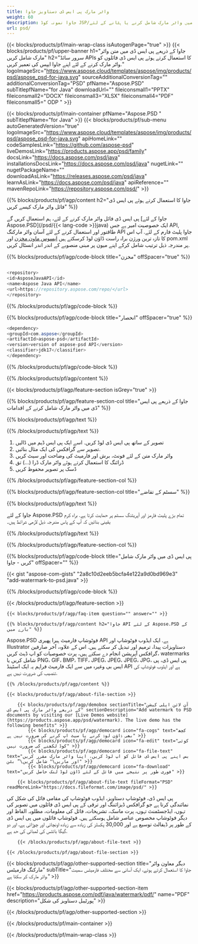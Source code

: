 ```yaml
---
title: واٹر مارک پی ایس ڈی دستاویز جاوا
weight: 60
description: جاوا نمونہ کوڈ JSP/جے ایس ایف درخواست اور ڈیسک ٹاپ ایپلی کیشنز کے لئے جاوا رن ٹائم ماحول پر پی ایس ڈی فائل میں واٹر مارک شامل کرنے یا ہٹانے کے لئے.
url: psd/
---
```


{{< blocks/products/pf/main-wrap-class isAutogenPage="true" >}}
{{< blocks/products/pf/upper-banner h1="جاوا کے ذریعے پی ایس ڈی میں متن واٹر مارک شامل کریں" h2="سرور سائڈ APIs کا استعمال کرتے ہوئے پی ایس ڈی فائلوں کو واٹر مارک کرنے کے لئے اپنے جاوا ایپس کی تعمیر کریں." logoImageSrc="https://www.aspose.cloud/templates/aspose/img/products/psd/aspose_psd-for-java.svg" sourceAdditionalConversionTag="" additionalConversionTag="PSD" pfName="Aspose.PSD" subTitlepfName="for Java" downloadUrl="" fileiconsmall1="PPTX" fileiconsmall2="DOCX" fileiconsmall3="XLSX" fileiconsmall4="PDF" fileiconsmall5=" ODP " >}}

{{< blocks/products/pf/main-container pfName="Aspose.PSD " subTitlepfName="for Java" >}}
{{< blocks/products/pf/sub-menu autoGeneratedVersion="true" logoImageSrc="https://www.aspose.cloud/templates/aspose/img/products/psd/aspose_psd-for-java.svg" apiHomeLink="" codeSamplesLink="https://github.com/aspose-psd" liveDemosLink="https://products.aspose.app/psd/family" docsLink="https://docs.aspose.com/psd/java" installationsDocsLink="https://docs.aspose.com/psd/java" nugetLink="" nugetPackageName="" downloadAsLink="https://releases.aspose.com/psd/java" learnAsLink="https://docs.aspose.com/psd/java" apiReference="" mavenRepoLink="https://repository.aspose.com/psd/" >}}

{{% blocks/products/pf/agp/content h2="جاوا کا استعمال کرتے ہوئے پی ایس ڈی فائل واٹر مارک کیسے کریں" %}}

 پی ایس ڈی فائل واٹر مارک کرنے کے لئے، ہم استعمال کریں گے
 [جاوا کے لئے Aspose.PSD](/psd/{{< lang-code >}}java) 
 ایک خصوصیت امیر ہے جس API, طاقتور اور استعمال کرنے کے لئے آسان واٹر مارکنگ API جاوا پلیٹ فارم کے لئے. آپ اس کا تازہ ترین ورژن براہ راست ڈاؤن لوڈ کرسکتے ہیں
 [ایسوس ماون مخزن](https://repository.aspose.com/psd/) 
 اور pom.xml پر مندرجہ ذیل ترتیب شامل کرکے اپنے میون پر مبنی منصوبے کے اندر اندر انسٹال کریں.

{{% blocks/products/pf/agp/code-block title="مخزن" offSpacer="true" %}}

```cs

<repository>
<id>AsposeJavaAPI</id>
<name>Aspose Java API</name>
<url>https://repository.aspose.com/repo/</url>
</repository>

```

{{% /blocks/products/pf/agp/code-block %}}

{{% blocks/products/pf/agp/code-block title="انحصار" offSpacer="true" %}}

```cs
<dependency>
<groupId>com.aspose</groupId>
<artifactId>aspose-psd</artifactId>
<version>version of aspose-psd API</version>
<classifier>jdk17</classifier>
</dependency>

```

{{% /blocks/products/pf/agp/code-block %}}

{{% /blocks/products/pf/agp/content %}}

{{< blocks/products/pf/agp/feature-section isGrey="true" >}}

{{% blocks/products/pf/agp/feature-section-col title="جاوا کے ذریعے پی ایس ڈی میں واٹر مارک شامل کرنے کے اقدامات" %}}

{{% blocks/products/pf/agp/text %}}

{{% /blocks/products/pf/agp/text %}}

1. تصویر کے ساتھ پی ایس ڈی لوڈ کریں. اسے ایک پی ایس ڈیم میں ڈالیں
1. تصویر سے گرافکس کی ایک مثال بنائیں.
1. واٹر مارک متن کے لئے فونٹ، برش اور فارمیٹ کی وضاحت اور سیٹ کریں
1. ڈرائنگ کا استعمال کرتے ہوئے واٹر مارک ڈرا (...) تق
1. ڈسک پر تصویر محفوظ کریں

{{% /blocks/products/pf/agp/feature-section-col %}}

{{% blocks/products/pf/agp/feature-section-col title="سسٹم کے تقاضے" %}}

{{% blocks/products/pf/agp/text %}}

 جاوا کے لئے Aspose.PSD تمام بڑے پلیٹ فارمز اور آپریٹنگ سسٹم پر حمایت کرتا ہے. براہ کرم یقینی بنائیں کہ آپ کے پاس مندرجہ ذیل لازمی شرائط ہیں۔

{{% /blocks/products/pf/agp/text %}}

{{% /blocks/products/pf/agp/feature-section-col %}}

{{% blocks/products/pf/agp/code-block title="پی ایس ڈی میں واٹر مارک شامل کریں - جاوا" offSpacer="" %}}

{{< gist "aspose-com-gists" "2a8c10d2eeb5bcfa4e122a9d0bd969e3" "add-watermark-to-psd.java" >}}

{{% /blocks/products/pf/agp/code-block %}}

{{< /blocks/products/pf/agp/feature-section >}}

    {{< blocks/products/pf/agp/faq-item question="" answer="" >}}
 

<!-- aboutfile Starts -->

    {{% blocks/products/pf/agp/content h2="جاوا API کے لئے Aspose.PSD کے بارے میں" %}}

 Aspose.PSD فوٹوشاپ فارمیٹ ہیرا پھیری API ہے. ایک ایڈوب فوٹوشاپ اور Illustrator دستاویزات پیدا، ترمیم اور تبدیل کر سکتے ہیں. اس کے علاوہ، آخر صارفین گرافکس آپریشن انجام دے سکتے ہیں، پرت خصوصیات کو اپ ڈیٹ کریں، watermarks شامل کریں یا PNG، GIF، BMP، TIFF، JPEG، JPEG، JPEG، JPG، پی ایس ڈی، پی ایس بی وغیرہ میں سے ایک فارمیٹ فراہم یہ ایک اسٹینڈ API ہے اور ایڈوب فوٹوشاپ کی تنصیب کی ضرورت نہیں ہے. 



    {{% /blocks/products/pf/agp/content %}}

    {{< blocks/products/pf/agp/about-file-section >}}

        {{< blocks/products/pf/agp/demobox sectionTitle="آن لائن اپلی کیشن کے ذریعے واٹر مارک پی ایس ڈی" sectionDescription="Add watermark to PSD documents by visiting our [Live Demos website](https://products.aspose.app/psd/watermark). The live demo has the following benefits" >}}
            {{< blocks/products/pf/agp/democard icon="fa-cogs" text="کچھ بھی ڈاؤن لوڈ کرنے یا سیٹ اپ کرنے کی ضرورت نہیں ہے" >}}
            {{< blocks/products/pf/agp/democard icon="fa-edit" text="کوئی کوڈ لکھنے کی ضرورت نہیں" >}}
            {{< blocks/products/pf/agp/democard icon="fa-file-text" text="بس اپنے پی ایس ڈی فائل کو اپ لوڈ کریں، اپنا واٹر مارک مقرر کریں اور ماریں\" شامل کریں\” بٹن" >}}
            {{< blocks/products/pf/agp/democard icon="fa-download" text="فوری طور پر نتیجے میں فائل کے لئے ڈاؤن لوڈ لنک حاصل کریں" >}}

        {{< blocks/products/pf/agp/about-file-text fileFormat="PSD" readMoreLink="https://docs.fileformat.com/image/psd/" >}}
پی ایس ڈی، فوٹوشاپ دستاویز، ایڈوب فوٹوشاپ کی مقامی فائل کی شکل کی نمائندگی کرتا ہے جو گرافکس ڈیزائننگ اور ترقی کے پی ایس ڈی فائلوں میں تصویر کی تہوں، ایڈجسٹمنٹ تہوں، پرت ماسک، تشریحات، فائل کی معلومات، مطلوبہ الفاظ اور دیگر فوٹوشاپ مخصوص عناصر شامل ہوسکتے ہیں. فوٹوشاپ فائلوں میں پی ایس ڈی کے طور پر ڈیفالٹ توسیع ہے اور 30,000 پکسلز کی زیادہ سے زیادہ اونچائی اور چوڑائی ہے، اور دو گیگا بائٹس کی لمبائی کی حد ہے.

        {{< /blocks/products/pf/agp/about-file-text >}}

    {{< /blocks/products/pf/agp/about-file-section >}}

<!-- aboutfile Ends -->

{{< blocks/products/pf/agp/other-supported-section title="دیگر معاون واٹر مارکنگ فارمیٹس" subTitle="جاوا کا استعمال کرتے ہوئے، ایک آسانی سے مختلف فارمیٹس سمیت واٹر مارک کر سکتا ہے." >}}

{{< blocks/products/pf/agp/other-supported-section-item href="https://products.aspose.com/pdf/java/watermark/pdf/" name="PDF" description="پورٹیبل دستاویز کی شکل" >}}

{{< /blocks/products/pf/agp/other-supported-section >}}

{{< /blocks/products/pf/main-container >}}
    
{{< /blocks/products/pf/main-wrap-class >}}
